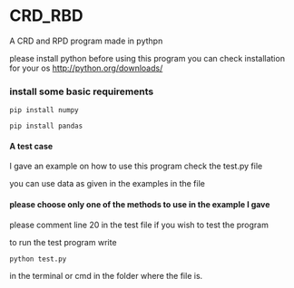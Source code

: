 # CRD_RBD

A CRD and RPD program made in pythpn

please install python before using this program you can check installation for your os
http://python.org/downloads/
### install some basic requirements
`pip install numpy`

`pip install pandas`

#### A  test case
I gave an example on how to use this program
check the  test.py file

you can use data as given in the examples in the file

#### please choose only one of the methods to use in the example I gave

please comment line 20 in the test file if you wish to test the program

to run the test program write 

`python test.py`

in the terminal or cmd in the folder where the file is.
